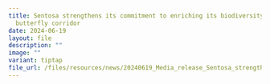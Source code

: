```yaml
---
title: Sentosa strengthens its commitment to enriching its biodiversity via new
  butterfly corridor
date: 2024-06-19
layout: file
description: ""
image: ""
variant: tiptap
file_url: /files/resources/news/20240619_Media_release_Sentosa_strengthens_its_commitment_to_enriching_its_biodiversity_on_the_island_via_new_butterfly_corridor.pdf
---
```

